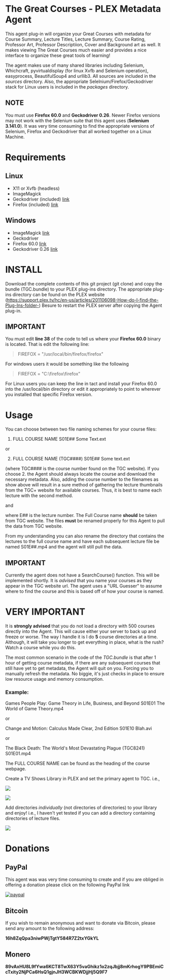 # The Great Courses - PLEX Metadata Agent
This agent plug-in will organize your Great Courses with metadata for Course Summary, Lecture Titles, Lecture Summary, Course Rating, Professor Art, Professor Descriptiion, Cover and Background art as well. It makes viewing The Great Courses much easier and provides a nice interface to organize these great tools of learning!

The agent makes use of many shared libraries including Selenium, Whichcraft, pyvirtualdisplay (for linux Xvfb and Selenium operation), easyprocess, BeautifulSoup4 and urllib3. All sources are included in the *sources* directory. Also, the appropriate Selelnium/Firefox/Geckodriver stack for Linux users is included in the *packages* directory. 

## NOTE
You must use **Firefox 60.0** and **Geckodriver 0.26**. Newer Firefox versions may not work with the Selenium suite that this agent uses (**Selenium 3.141.0**). It was very time consuming to find the appropriate versions of Selenium, Firefox and Geckodriver that all worked together on a Linux Machine.

# Requirements
## Linux
- X11 or Xvfb (headless)
- ImageMagick 
- Geckodriver (included) [link](https://github.com/mozilla/geckodriver/releases/tag/v0.26.0)
- Firefox (included)     [link](https://ftp.mozilla.org/pub/firefox/releases/60.0/linux-x86_64/en-US/)

## Windows
- ImageMagick [link](https://imagemagick.org/script/download.php#windows)
- Geckodriver
- Firefox 60.0 [link](https://ftp.mozilla.org/pub/firefox/releases/60.0/)
- Geckodriver 0.26 [link](https://github.com/mozilla/geckodriver/releases/tag/v0.26.0)

# INSTALL

Download the complete contents of this git project (git clone) and copy the bundle (TGC.bundle) to your PLEX plug-ins directory.
The appropriate plug-ins directory can be found on the PLEX website (https://support.plex.tv/hc/en-us/articles/201106098-How-do-I-find-the-Plug-Ins-folder-)
Besure to restart the PLEX server after copying the Agent plug-in. 

## IMPORTANT
You must edit **line 38** of the code to tell us where your **Firefox 60.0** binary is located. That is edit the following line:

> FIREFOX = "/usr/local/bin/firefox/firefox"

For windows users it would be something like the following
 
> FIREFOX = "C:\firefox\firefox"

For Linux users you can keep the line in tact and install your Firefox 60.0 into the /usr/local/bin directory or edit it appropriately to point to wherever you installed that specific Firefox version.

 

# Usage

You can choose between two file naming schemes for your course files: 

1. FULL COURSE NAME S01E## Some Text.ext

or

2. FULL COURSE NAME (TGC####) S01E## Some text.ext

(where TGC#### is the course number found on the TGC website). If you choose 2. the Agent should always locate the course and download the necessary metadata. Also, adding the course number to the filenames as show above will result in a sure method of gathering the lecture thumbnails from the TGC+ website for available courses. Thus, it is best to name each lecture with the second method.  

and 

where E## is the lecture number. The Full Course name **should** be taken from TGC website.
The files **must** be renamed properly for this Agent to pull the data from TGC website.

From my understanding you can also rename the directory that contains the lectures to the full course name and have each subsequent lecture file be named S01E##.mp4 and the agent will still pull the data.

## IMPORTANT
Currently the agent does not have a SearchCourse() function. This will be implemented shortly. It is *advised* that you name your courses as they appear in the TGC website url. The agent uses a "URL Guesser" to assume where to find the course and this is based off of how your course is named.

# VERY IMPORTANT
It is **strongly advised** that you do not load a directory with 500 courses directly into the Agent. This will cause either your server to back up and freeze or worse. The way I handle it is I do **5** course directories at a time. Although, it will take you longer to get everything in place, what is the rush? Watch a course while you do this. 

The most common scenario in the code of the *TGC.bundle* is that after 1 hour of getting course metadata, if there are any subsequent courses that still have yet to get metadata, the Agent will quit on you. Forcing you to manually refresh the metadata. No biggie, it's just checks in place to ensure low resource usage and memory consumption. 

### Example:

Games People Play: Game Theory in Life, Business, and Beyond S01E01 The World of Game Theory.mp4

or

Change and Motion: Calculus Made Clear, 2nd Edition S01E10 Blah.avi

or

The Black Death: The World's Most Devastating Plague (TGC8241) S01E01.mp4

The FULL COURSE NAME can be found as the heading of the course webpage. 

Create a TV Shows Library in PLEX and set the primary agent to TGC.  i.e.,

![](http://i.imgur.com/MutBhRy.png "") 

![](http://i.imgur.com/daSfKiv.png "")
 
Add directories *individually* (not directories of directories) to your library and enjoy! i.e., 
I haven't yet tested if you can add a directory containing directories of lecture files. 

![](http://i.imgur.com/StVCbzk.png "")


# Donations

## PayPal
This agent was was very time consuming to create and if you are obliged in offering a donation please click on the following PayPal link

[![paypal](https://i.imgur.com/KSkRsgR.png)](https://www.paypal.com/donate?hosted_button_id=6LXBPHPTDDX56)

## Bitcoin
If you wish to remain anonymous and want to donate via Bitcoin, please send any amount to the following address:

**16h8ZqQpa3niwPWjTgtY584R7Z2txYGkYL**

## Monero

**89vAxHU8L9fYwa6KCT8TwX63Y5vaGhikz1o2zqJbjj8mKrhogY9PBEmiCcTxity2NjPCa6HsQ1gjnJH3WCBKWDjjHj5Q9F7**
